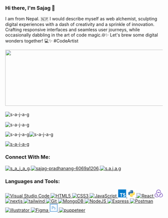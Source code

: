 ### Hi there, I'm Sajag 👋

I am from Nepal. 🇳🇵 I would describe myself as web alchemist, sculpting digital experiences with a dash of creativity and a sprinkle of innovation. Crafting responsive interfaces and seamless user journeys, while occasionally dabbling in the art of code magic.🌐✨ Let's brew some digital wonders together! 💻✨ #CodeArtist

<img width="1200" height="180" style="object-fit: cover;" src="https://media.tenor.com/GVk4jB2u_i8AAAAd/coding.gif" />

<!-- Github Stats -->
<p>
    <img align="center" src="https://github-readme-stats.vercel.app/api?username=s-a-j-a-g&show_icons=true&locale=en" alt="s-a-j-a-g" />
</p>

<!-- Streaks, Contributions -->
<p>
    <img align="center" src="https://github-readme-streak-stats.herokuapp.com/?user=s-a-j-a-g&" alt="s-a-j-a-g" />
</p>

<!-- Most Used Languages -->
<p>
    <img align="left" src="https://github-readme-stats.vercel.app/api/top-langs?username=s-a-j-a-g&show_icons=true&locale=en&layout=compact" alt="s-a-j-a-g" />
</p>

<!-- Profile Views / Visitors Count -->
<p align="left">
    <img src="https://komarev.com/ghpvc/?username=s-a-j-a-g&label=Profile%20views&color=0e75b6&style=flat" alt="s-a-j-a-g" />
</p>

<!-- GitHub Trophies -->
<p align="left">
    <a href="https://github.com/ryo-ma/github-profile-trophy">
        <img src="https://github-profile-trophy.vercel.app/?username=s-a-j-a-g" alt="s-a-j-a-g" />
    </a>
</p>

### Connect With Me:

<p>
    <a href="https://twitter.com/s_a_j_a_g" target="blank">
        <img align="center" src="https://raw.githubusercontent.com/rahuldkjain/github-profile-readme-generator/master/src/images/icons/Social/twitter.svg" alt="s_a_j_a_g" height="30" width="40" />
    </a>
    <a href="https://linkedin.com/in/sajag-pradhanang-6069a1206" target="blank">
        <img align="center" src="https://raw.githubusercontent.com/rahuldkjain/github-profile-readme-generator/master/src/images/icons/Social/linked-in-alt.svg" alt="sajag-pradhanang-6069a1206" height="30" width="40" />
    </a>
    <a href="https://instagram.com/s.a.j.a.g" target="blank">
        <img align="center" src="https://raw.githubusercontent.com/rahuldkjain/github-profile-readme-generator/master/src/images/icons/Social/instagram.svg" alt="s.a.j.a.g" height="30" width="40" />
    </a>
</p>

### Languages and Tools:

<p>
<!-- VS Code -->
<a href="https://code.visualstudio.com/docs" target="_blank" rel="noreferrer">
    <img alt="Visual Studio Code" src="https://cdn.jsdelivr.net/gh/devicons/devicon/icons/vscode/vscode-original.svg" width="26" height="26" />
</a>

<!-- HTML -->
<a href="https://html.spec.whatwg.org/multipage/" target="_blank" rel="noreferrer">
    <img alt="HTML5" src="https://cdn.jsdelivr.net/gh/devicons/devicon/icons/html5/html5-original.svg" width="26" height="26" />
</a>

<!-- CSS -->
<a href="https://www.w3schools.com/css" target="_blank" rel="noreferrer">
    <img alt="CSS3" src="https://cdn.jsdelivr.net/gh/devicons/devicon/icons/css3/css3-original.svg" width="26" height="26" />
</a>

<!-- JavaScript -->
<a href="https://developer.mozilla.org/en-US/docs/Web/JavaScript" target="_blank" rel="noreferrer">
    <img alt="JavaScript" src="https://cdn.jsdelivr.net/gh/devicons/devicon/icons/javascript/javascript-original.svg" width="26" height="26" />
</a>

<!-- TypeScript -->
<a href="https://www.typescriptlang.org/" target="_blank" rel="noreferrer">
    <img src="https://raw.githubusercontent.com/devicons/devicon/master/icons/typescript/typescript-original.svg" alt="typescript" width="26" height="26" />
</a>

<!-- Python -->
<a href="https://www.python.org" target="_blank" rel="noreferrer">
    <img src="https://raw.githubusercontent.com/devicons/devicon/master/icons/python/python-original.svg" alt="python" width="26" height="26" />
</a>

<!-- React -->
<a href="https://react.dev/" target="_blank" rel="noreferrer">
    <img alt="React" src="https://cdn.jsdelivr.net/gh/devicons/devicon/icons/react/react-original.svg" width="26" height="26" />
</a>

<!-- Redux -->
<a href="https://redux.js.org/" target="_blank" rel="noreferrer">
    <img alt="Redux" src="https://raw.githubusercontent.com/devicons/devicon/master/icons/redux/redux-original.svg" width="26" height="26" />
</a>

<!-- NextJS -->
<a href="https://nextjs.org/" target="_blank" rel="noreferrer">
    <img src="https://res.cloudinary.com/startup-grind/image/upload/c_fill,dpr_2.0,f_auto,g_center,q_auto:good/v1/gcs/platform-data-dsc/events/nextjs-boilerplate-logo.png" alt="nextjs" width="26" height="26"/>
</a>

<!-- Tailwind CSS -->
<a href="https://tailwindcss.com/" target="_blank" rel="noreferrer">
    <img src="https://www.vectorlogo.zone/logos/tailwindcss/tailwindcss-icon.svg" alt="tailwind" width="26" height="26"/>
</a>

<!-- Git -->
<a href="https://git-scm.com/" target="_blank" rel="noreferrer">
    <img alt="Git" src="https://cdn.jsdelivr.net/gh/devicons/devicon/icons/git/git-original.svg" width="26" height="26" />
</a>

<!-- MongoDB -->
<a href="https://www.mongodb.com/what-is-mongodb" target="_blank" rel="noreferrer">
    <img alt="MongoDB" src="https://www.svgrepo.com/show/373845/mongo.svg"  width="26" height="26" />
</a>

<!-- NodeJS -->
<a href="https://nodejs.org/en" target="_blank" rel="noreferrer">
<!-- <img align="left" alt="NodeJS" width="26px" src="https://raw.githubusercontent.com/devicons/devicon/master/icons/nodejs/nodejs-original-wordmark.svg" style="padding-right:10px;"/> -->
    <img alt="NodeJS" src="https://static.cdnlogo.com/logos/n/22/nodejs.svg" width="26" height="26" />
</a>

<!-- Express -->
<a href="https://expressjs.com/" target="_blank" rel="noreferrer">
    <img alt="Express" src="https://adware-technologies.s3.amazonaws.com/uploads/technology/thumbnail/20/express-js.png" width="26" height="26" />
</a>

<!-- Postman -->
<a href="https://www.postman.com/product/what-is-postman/" target="_blank" rel="noreferrer">
    <img alt="Postman" src="https://www.vectorlogo.zone/logos/getpostman/getpostman-icon.svg" width="26" height="26" />
</a>

<!-- Adobe Illustrator -->
<a href="https://www.adobe.com/in/products/illustrator.html" target="_blank" rel="noreferrer"> 
    <img src="https://www.vectorlogo.zone/logos/adobe_illustrator/adobe_illustrator-icon.svg" alt="illustrator" width="26" height="26"/>
</a>

<!-- Figma -->
<a href="https://www.figma.com/" target="_blank" rel="noreferrer">
    <img alt="Figma" src="https://www.vectorlogo.zone/logos/figma/figma-icon.svg"  width="26" height="26" />
</a>

<!-- Adobe Photoshop -->
<a href="https://www.photoshop.com/en" target="_blank" rel="noreferrer">
    <img src="https://raw.githubusercontent.com/devicons/devicon/master/icons/photoshop/photoshop-line.svg" alt="photoshop" width="26" height="26"/>
</a>

<!-- Puppeteer -->
<a href="https://github.com/puppeteer/puppeteer" target="_blank" rel="noreferrer">
    <img src="https://www.vectorlogo.zone/logos/pptrdev/pptrdev-official.svg" alt="puppeteer" width="26" height="26"/>
</a>
</p>

<!-- Resources -->
<!-- https://github.com/anuraghazra/github-readme-stats -->
<!-- https://arturssmirnovs.github.io/github-profile-readme-generator/ -->
<!-- https://rahuldkjain.github.io/gh-profile-readme-generator/ -->
